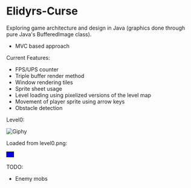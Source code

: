 # Elidyrs-Curse

Exploring game architecture and design in Java (graphics done through pure Java's BufferedImage class).
- MVC based approach

Current Features:
- FPS/UPS counter
- Triple buffer render method
- Window rendering tiles
- Sprite sheet usage
- Level loading using pixelized versions of the level map
- Movement of player sprite using arrow keys
- Obstacle detection

Level0:

![Giphy](https://media.giphy.com/media/B2z1F9C3hmlZ655SeS/giphy.gif)

Loaded from level0.png:

![](https://github.com/Automage/Elidyrs-Curse/blob/master/res/levels/level0.png)


TODO: 

- Enemy mobs
